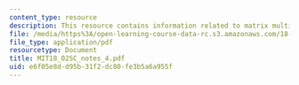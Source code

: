 ```yaml
---
content_type: resource
description: This resource contains information related to matrix multiplication.
file: /media/https%3A/open-learning-course-data-rc.s3.amazonaws.com/18-02sc-multivariable-calculus-fall-2010/e6f05e8dd95b31f2dc80fe3b5a6a955f_MIT18_02SC_notes_4.pdf
file_type: application/pdf
resourcetype: Document
title: MIT18_02SC_notes_4.pdf
uid: e6f05e8d-d95b-31f2-dc80-fe3b5a6a955f
---
```


